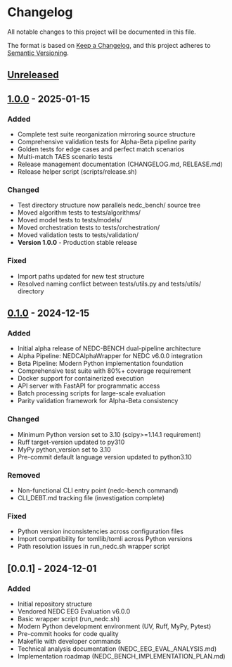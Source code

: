 # Changelog

All notable changes to this project will be documented in this file.

The format is based on [Keep a Changelog](https://keepachangelog.com/en/1.1.0/),
and this project adheres to [Semantic Versioning](https://semver.org/spec/v2.0.0.html).

## [Unreleased]

## [1.0.0] - 2025-01-15

### Added
- Complete test suite reorganization mirroring source structure
- Comprehensive validation tests for Alpha-Beta pipeline parity
- Golden tests for edge cases and perfect match scenarios
- Multi-match TAES scenario tests
- Release management documentation (CHANGELOG.md, RELEASE.md)
- Release helper script (scripts/release.sh)

### Changed
- Test directory structure now parallels nedc_bench/ source tree
- Moved algorithm tests to tests/algorithms/
- Moved model tests to tests/models/
- Moved orchestration tests to tests/orchestration/
- Moved validation tests to tests/validation/
- **Version 1.0.0** - Production stable release

### Fixed
- Import paths updated for new test structure
- Resolved naming conflict between tests/utils.py and tests/utils/ directory

## [0.1.0] - 2024-12-15

### Added
- Initial alpha release of NEDC-BENCH dual-pipeline architecture
- Alpha Pipeline: NEDCAlphaWrapper for NEDC v6.0.0 integration
- Beta Pipeline: Modern Python implementation foundation
- Comprehensive test suite with 80%+ coverage requirement
- Docker support for containerized execution
- API server with FastAPI for programmatic access
- Batch processing scripts for large-scale evaluation
- Parity validation framework for Alpha-Beta consistency

### Changed
- Minimum Python version set to 3.10 (scipy>=1.14.1 requirement)
- Ruff target-version updated to py310
- MyPy python_version set to 3.10
- Pre-commit default language version updated to python3.10

### Removed
- Non-functional CLI entry point (nedc-bench command)
- CLI_DEBT.md tracking file (investigation complete)

### Fixed
- Python version inconsistencies across configuration files
- Import compatibility for tomllib/tomli across Python versions
- Path resolution issues in run_nedc.sh wrapper script

## [0.0.1] - 2024-12-01

### Added
- Initial repository structure
- Vendored NEDC EEG Evaluation v6.0.0
- Basic wrapper script (run_nedc.sh)
- Modern Python development environment (UV, Ruff, MyPy, Pytest)
- Pre-commit hooks for code quality
- Makefile with developer commands
- Technical analysis documentation (NEDC_EEG_EVAL_ANALYSIS.md)
- Implementation roadmap (NEDC_BENCH_IMPLEMENTATION_PLAN.md)

[Unreleased]: https://github.com/Clarity-Digital-Twin/nedc-bench/compare/v1.0.0...HEAD
[1.0.0]: https://github.com/Clarity-Digital-Twin/nedc-bench/compare/v0.1.0...v1.0.0
[0.1.0]: https://github.com/Clarity-Digital-Twin/nedc-bench/releases/tag/v0.1.0